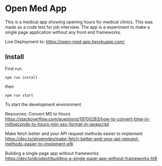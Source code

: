 # Open Med App

This is a medical app showing opening hours for medical clinics.
This was made as a code test for job interview. The app is a experiment to make a single page application without any front end frameworks.

Live Deployment to:
https://open-med-app.herokuapp.com/

## Install

First run

`npm run install`

then

`npm run start`

To start the development environment

Resources:
Convert MS to Hours
https://stackoverflow.com/questions/19700283/how-to-convert-time-in-milliseconds-to-hours-min-sec-format-in-javascript

Make fetch better and your API request methods easier to implement
https://dev.to/stroemdev/make-fetch-better-and-your-api-request-methods-easier-to-implement-e9i

Building a single page app without frameworks
https://dev.to/dcodeyt/building-a-single-page-app-without-frameworks-hl9
